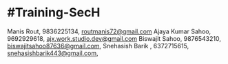 #Training-SecH
=============

Manis Rout, 9836225134, routmanis72@gmail.com
Ajaya Kumar Sahoo, 9692929618, ajx.work.studio.dev@gmail.com
Biswajit Sahoo, 9876543210, biswajitsahoo87636@gmail.com,
Snehasish Barik , 6372715615, snehasishbarik443@gmail.com,
